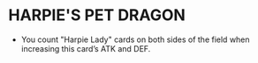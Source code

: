 
# HARPIE'S PET DRAGON

*   You count "Harpie Lady" cards on both sides of the field when increasing this card’s ATK and DEF.

  